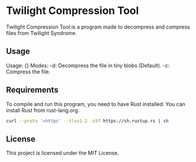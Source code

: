 # Twilight Compression Tool

Twilight Compression Tool is a program made to decompress and compress files from Twilight Syndrome.

## Usage
Usage: {} <mode> <file>
Modes:
-d: Decompress the file in tiny blobs (Default).
-c: Compress the file.   

## Requirements
To compile and run this program, you need to have Rust installed. You can install Rust from rust-lang.org.

```sh
curl --proto '=https' --tlsv1.2 -sSf https://sh.rustup.rs | sh
```

## License
This project is licensed under the MIT License.
